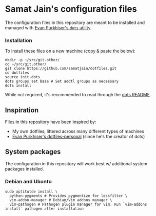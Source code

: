# Samat Jain's configuration files

The configuration files in this repository are meant to be installed and managed with
[Evan Purkhiser's `dots` utility](https://github.com/EvanPurkhiser/dots).

### Installation

To install these files on a new machine (copy & paste the below):

    mkdir -p ~/src/git.other/
    cd ~/src/git.other/
    git clone https://github.com/samatjain/dotfiles.git
    cd dotfiles
    source init-dots
    dots groups set base # Set addtl groups as necessary
    dots install

While not required, it's recommended to read through the [dots
README](https://github.com/EvanPurkhiser/dots/blob/master/README.md).

## Inspiration

Files in this repository have been inspired by:

 * My own dotfiles, littered across many different types of machines
 * [Evan Purkhiser's dotfiles-personal](https://github.com/EvanPurkhiser/dots-personal/) (since he's the creator of dots)

## System packages

The configuration in this repository will work best w/ additional system packages installed.

### Debian and Ubuntu

    sudo aptitutde install \
      python-pygments # Provides pygmentize for lessfilter \
      vim-addon-manager # Debian/Vim addons manager \
      vim-pathogen # Pathogen plugin manager for vim. Run `vim-addons install` pathogen after installation
